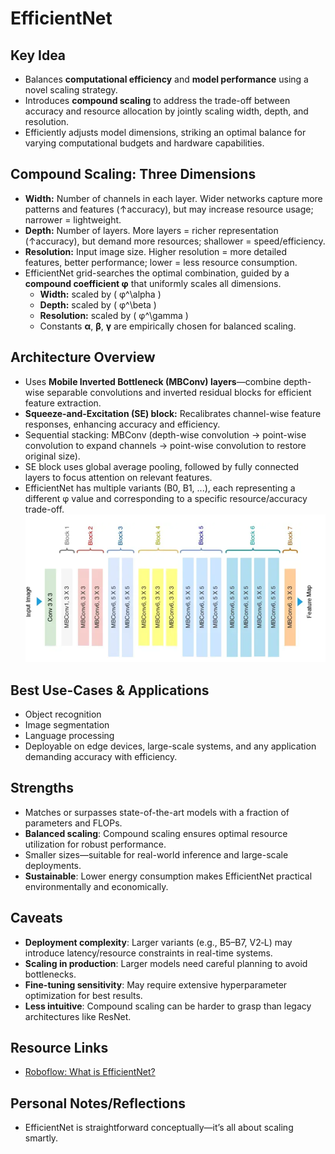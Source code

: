 # EfficientNet

## Key Idea
- Balances **computational efficiency** and **model performance** using a novel scaling strategy.
- Introduces **compound scaling** to address the trade-off between accuracy and resource allocation by jointly scaling width, depth, and resolution.
- Efficiently adjusts model dimensions, striking an optimal balance for varying computational budgets and hardware capabilities.

## Compound Scaling: Three Dimensions
- **Width:** Number of channels in each layer. Wider networks capture more patterns and features (↑accuracy), but may increase resource usage; narrower = lightweight.
- **Depth:** Number of layers. More layers = richer representation (↑accuracy), but demand more resources; shallower = speed/efficiency.
- **Resolution:** Input image size. Higher resolution = more detailed features, better performance; lower = less resource consumption.
- EfficientNet grid-searches the optimal combination, guided by a **compound coefficient φ** that uniformly scales all dimensions.
  - **Width:** scaled by \( φ^\alpha \)
  - **Depth:** scaled by \( φ^\beta \)
  - **Resolution:** scaled by \( φ^\gamma \)
  - Constants **α**, **β**, **γ** are empirically chosen for balanced scaling.

## Architecture Overview
- Uses **Mobile Inverted Bottleneck (MBConv) layers**—combine depth-wise separable convolutions and inverted residual blocks for efficient feature extraction.
- **Squeeze-and-Excitation (SE) block:** Recalibrates channel-wise feature responses, enhancing accuracy and efficiency.
- Sequential stacking: MBConv (depth-wise convolution → point-wise convolution to expand channels → point-wise convolution to restore original size).
- SE block uses global average pooling, followed by fully connected layers to focus attention on relevant features.
- EfficientNet has multiple variants (B0, B1, ...), each representing a different φ value and corresponding to a specific resource/accuracy trade-off.
![alt text](image.png)

## Best Use-Cases & Applications
- Object recognition
- Image segmentation
- Language processing
- Deployable on edge devices, large-scale systems, and any application demanding accuracy with efficiency.

## Strengths
- Matches or surpasses state-of-the-art models with a fraction of parameters and FLOPs.
- **Balanced scaling**: Compound scaling ensures optimal resource utilization for robust performance.
- Smaller sizes—suitable for real-world inference and large-scale deployments.
- **Sustainable**: Lower energy consumption makes EfficientNet practical environmentally and economically.

## Caveats
- **Deployment complexity**: Larger variants (e.g., B5–B7, V2‑L) may introduce latency/resource constraints in real-time systems.
- **Scaling in production**: Larger models need careful planning to avoid bottlenecks.
- **Fine-tuning sensitivity**: May require extensive hyperparameter optimization for best results.
- **Less intuitive**: Compound scaling can be harder to grasp than legacy architectures like ResNet.

## Resource Links
- [Roboflow: What is EfficientNet?](https://blog.roboflow.com/what-is-efficientnet/)

## Personal Notes/Reflections
- EfficientNet is straightforward conceptually—it’s all about scaling smartly.

